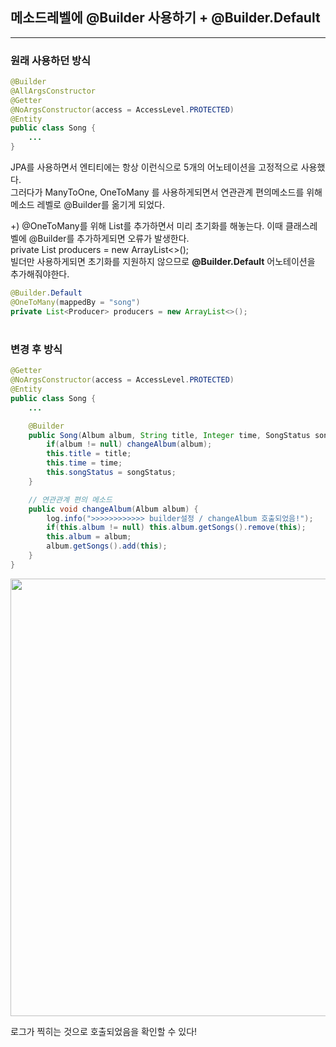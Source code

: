 ## 메소드레벨에 @Builder 사용하기 + @Builder.Default

------
### 원래 사용하던 방식
```java
@Builder
@AllArgsConstructor
@Getter
@NoArgsConstructor(access = AccessLevel.PROTECTED)
@Entity
public class Song {
    ...
}
```
JPA를 사용하면서 엔티티에는 항상 이런식으로 5개의 어노테이션을 고정적으로 사용했다.  
그러다가 ManyToOne, OneToMany 를 사용하게되면서 연관관계 편의메소드를 위해 메소드 레벨로 @Builder를 옮기게 되었다.  
  
+) @OneToMany를 위해 List를 추가하면서 미리 초기화를 해놓는다. 이때 클래스레벨에 @Builder를 추가하게되면 오류가 발생한다.  
private List<Producer> producers = new ArrayList<>();  
빌더만 사용하게되면 초기화를 지원하지 않으므로 **@Builder.Default** 어노테이션을 추가해줘야한다.
```java
@Builder.Default
@OneToMany(mappedBy = "song")
private List<Producer> producers = new ArrayList<>();
```
  
#
  
### 변경 후 방식
```java
@Getter
@NoArgsConstructor(access = AccessLevel.PROTECTED)
@Entity
public class Song {
    ...

    @Builder
    public Song(Album album, String title, Integer time, SongStatus songStatus) {
        if(album != null) changeAlbum(album);
        this.title = title;
        this.time = time;
        this.songStatus = songStatus;
    }

    // 연관관계 편의 메소드
    public void changeAlbum(Album album) {
        log.info(">>>>>>>>>>>> builder설정 / changeAlbum 호출되었음!");
        if(this.album != null) this.album.getSongs().remove(this);
        this.album = album;
        album.getSongs().add(this);
    }
}
```
<img src="https://user-images.githubusercontent.com/93504767/146491970-be54ae13-4d8a-4bcc-80a7-cc7fe89ef7f3.png" width="700">  

로그가 찍히는 것으로 호출되었음을 확인할 수 있다!
